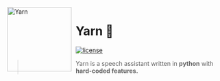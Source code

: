 <img width="150" height="150" align="left" style="float: left; margin: 0 10px 0 0;" alt="Yarn" src="https://www.emojiall.com/images/240/microsoft/1f9f6.png">

# Yarn 🧶

[![license](https://nuggies.js.org/assets/img/license.ade17f5e.svg)](https://github.com/sujalgoel/yarn/blob/master/LICENSE)

> Yarn is a speech assistant written in **python** with **hard-coded features.**
